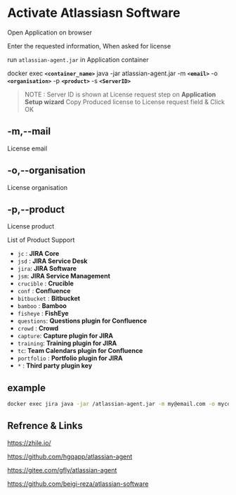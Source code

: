 # Activate Atlassiasn Software


Open Application on browser

Enter the requested information, When asked for license

run `atlassian-agent.jar` in Application container

docker exec **`<container_name>`** java -jar atlassian-agent.jar -m **`<email>`** -o **`<organisation>`** -p **`<product>`** -s **`<ServerID>`**

>NOTE : Server ID is shown at License request step on **Application Setup wizard** 
Copy Produced license to License request field & Click OK


## -m,--mail
License email

## -o,--organisation
License organisation


## -p,--product
License product

List of Product Support

- `jc` : **JIRA Core**
- `jsd` : **JIRA Service Desk**
- `jira`: **JIRA Software**
- `jsm`: **JIRA Service Management**
- `crucible` : **Crucible**
- `conf` : **Confluence**
- `bitbucket` : **Bitbucket**
- `bamboo` : **Bamboo**
- `fisheye` : **FishEye**
- `questions`: **Questions plugin for Confluence**
- `crowd` : **Crowd**
- `capture`: **Capture plugin for JIRA**
- `training`: **Training plugin for JIRA**
- `tc`: **Team Calendars plugin for Confluence**
- `portfolio` : **Portfolio plugin for JIRA**
- `*` : **Third party plugin key**

## example

```bash
docker exec jira java -jar /atlassian-agent.jar -m my@email.com -o mycompany -p jc -s BFDY-ET5R-24G4-5B84
```


## Refrence & Links

https://zhile.io/

https://github.com/hgqapp/atlassian-agent

https://gitee.com/gfly/atlassian-agent

https://github.com/beigi-reza/atlassian-software
